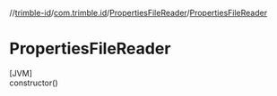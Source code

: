 //[trimble-id](../../../index.md)/[com.trimble.id](../index.md)/[PropertiesFileReader](index.md)/[PropertiesFileReader](-properties-file-reader.md)

# PropertiesFileReader

[JVM]\
constructor()
